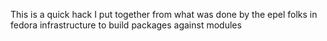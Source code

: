 This is a quick hack I put together from what was done by the epel folks in fedora infrastructure to build packages against modules
